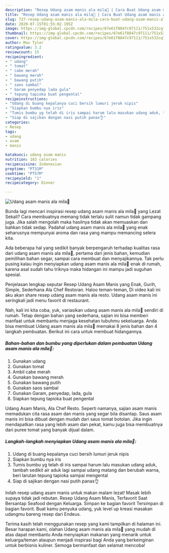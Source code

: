 ```yaml
---
description: "Resep Udang asam manis ala mila🥰 | Cara Buat Udang asam manis ala mila🥰 Yang Sempurna"
title: "Resep Udang asam manis ala mila🥰 | Cara Buat Udang asam manis ala mila🥰 Yang Sempurna"
slug: 727-resep-udang-asam-manis-ala-mila-cara-buat-udang-asam-manis-ala-mila-yang-sempurna
date: 2020-07-15T01:55:02.195Z
image: https://img-global.cpcdn.com/recipes/67e61f8847c97111/751x532cq70/udang-asam-manis-ala-mila🥰-foto-resep-utama.jpg
thumbnail: https://img-global.cpcdn.com/recipes/67e61f8847c97111/751x532cq70/udang-asam-manis-ala-mila🥰-foto-resep-utama.jpg
cover: https://img-global.cpcdn.com/recipes/67e61f8847c97111/751x532cq70/udang-asam-manis-ala-mila🥰-foto-resep-utama.jpg
author: Max Tyler
ratingvalue: 3.2
reviewcount: 15
recipeingredient:
- " udang"
- " tomat"
- " cabe merah"
- " bawang merah"
- " bawang putih"
- " saos sambal"
- " Garam penyedap lada gula"
- " tepung tapioka buat pengental"
recipeinstructions:
- "Udang di buang kepalanya cuci bersih lumuri jeruk nipis"
- "Siapkan bumbu nya iris"
- "Tumis bumbu yg telah di iris sampai harum lalu masukan udang aduk, tambah sedikit air aduk lagi sampai udang matang dan berubah warna, beri larutan tepung tapioka sampai mengental"
- "Siap di sajikan dengan nasi putih panas👌"
categories:
- Resep
tags:
- udang
- asam
- manis

katakunci: udang asam manis 
nutrition: 163 calories
recipecuisine: Indonesian
preptime: "PT31M"
cooktime: "PT57M"
recipeyield: "1"
recipecategory: Dinner

---
```



![Udang asam manis ala mila🥰](https://img-global.cpcdn.com/recipes/67e61f8847c97111/751x532cq70/udang-asam-manis-ala-mila🥰-foto-resep-utama.jpg)

Bunda lagi mencari inspirasi resep udang asam manis ala mila🥰 yang Lezat Sekali? Cara membuatnya memang tidak terlalu sulit namun tidak gampang juga. Jika salah mengolah maka hasilnya tidak akan memuaskan dan bahkan tidak sedap. Padahal udang asam manis ala mila🥰 yang enak seharusnya mempunyai aroma dan rasa yang mampu memancing selera kita.

Ada beberapa hal yang sedikit banyak berpengaruh terhadap kualitas rasa dari udang asam manis ala mila🥰, pertama dari jenis bahan, kemudian pemilihan bahan segar, sampai cara membuat dan menyajikannya. Tak perlu pusing kalau ingin menyiapkan udang asam manis ala mila🥰 enak di rumah, karena asal sudah tahu triknya maka hidangan ini mampu jadi suguhan spesial.

Penjelasan lengkap seputar Resep Udang Asam Manis yang Enak, Gurih, Simple, Sederhana Ala Chef Restoran. Haloo teman-teman, Di video kali ini aku akan share resep udang asam manis ala resto. Udang asam manis ini seringkali jadi menu favorit di restaurant.


Nah, kali ini kita coba, yuk, variasikan udang asam manis ala mila🥰 sendiri di rumah. Tetap dengan bahan yang sederhana, sajian ini bisa memberi manfaat untuk membantu menjaga kesehatan tubuhmu sekeluarga. Anda bisa membuat Udang asam manis ala mila🥰 memakai 8 jenis bahan dan 4 langkah pembuatan. Berikut ini cara untuk membuat hidangannya.

<!--inarticleads1-->

##### Bahan-bahan dan bumbu yang diperlukan dalam pembuatan Udang asam manis ala mila🥰:

1. Gunakan  udang
1. Gunakan  tomat
1. Ambil  cabe merah
1. Gunakan  bawang merah
1. Gunakan  bawang putih
1. Gunakan  saos sambal
1. Gunakan  Garam, penyedap, lada, gula
1. Siapkan  tepung tapioka buat pengental


Udang Asam Manis, Ala Chef Resto. Seperti namanya, sajian asam manis memadukan cita rasa asam dan manis yang segar bila disantap. Saus asam manis ini bisa dibuat dengan mudah dari saus tomat botolan. Jika ingin mendapatkan rasa yang lebih asam dan pekat, kamu juga bisa membuatnya dari puree tomat yang banyak dijual dalam. 

<!--inarticleads2-->

##### Langkah-langkah menyiapkan Udang asam manis ala mila🥰:

1. Udang di buang kepalanya cuci bersih lumuri jeruk nipis
1. Siapkan bumbu nya iris
1. Tumis bumbu yg telah di iris sampai harum lalu masukan udang aduk, tambah sedikit air aduk lagi sampai udang matang dan berubah warna, beri larutan tepung tapioka sampai mengental
1. Siap di sajikan dengan nasi putih panas👌


Inilah resep udang asam manis untuk makan malam lezat! Masak lebih supaya tidak jadi rebutan. Resep Udang Asam Manis, Terfavorit Saat Bersantap Seafood dengan Keluarga. Simpan ke bagian favorit Tersimpan di bagian favorit. Buat kamu penyuka udang, yuk level up kreasi masakan udangmu bareng resep dari Endeus. 

Terima kasih telah menggunakan resep yang kami tampilkan di halaman ini. Besar harapan kami, olahan Udang asam manis ala mila🥰 yang mudah di atas dapat membantu Anda menyiapkan makanan yang menarik untuk keluarga/teman ataupun menjadi inspirasi bagi Anda yang berkeinginan untuk berbisnis kuliner. Semoga bermanfaat dan selamat mencoba!
